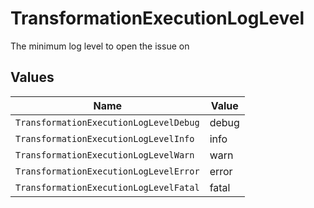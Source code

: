 # TransformationExecutionLogLevel

The minimum log level to open the issue on


## Values

| Name                                   | Value                                  |
| -------------------------------------- | -------------------------------------- |
| `TransformationExecutionLogLevelDebug` | debug                                  |
| `TransformationExecutionLogLevelInfo`  | info                                   |
| `TransformationExecutionLogLevelWarn`  | warn                                   |
| `TransformationExecutionLogLevelError` | error                                  |
| `TransformationExecutionLogLevelFatal` | fatal                                  |
